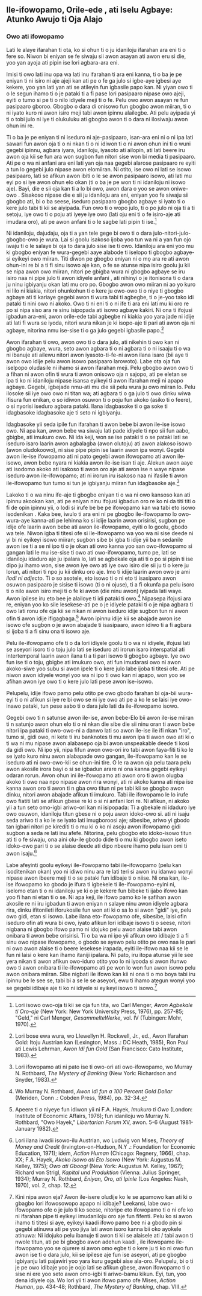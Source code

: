 ## Ile-ifowopamo, Orile-ede , ati Iselu Agbaye: Atunko Awujo  ti  Oja Alajo

### Owo ati ifowopamo

Lati le alaye ifarahan ti ota, ko si ohun ti o ju idaniloju ifarahan ara eni ti o fere so. Niwon bi eniyan se fe siwaju sii awon asayan ati awon eru si die, yoo yan ayoja ati pipin ise lori agbara-ara eni.

Imisi ti owo lati inu opa wa lati inu ifarahan ti ara eni kanna, ti o ba je pe eniyan ti ni isiro ni aje ajeji kan ati pe o fe ga julo si igbe-aye igbesi aye kekere, yoo yan lati yan ati se atileyin fun igbasile papo kan. Ni yiyan owo ti o le segun ihamo ti o je pataki ti a fi pase lori pasipaaro nipase owo ajeji, eyiti o tumo si pe ti o nilo idiyele meji ti o fe. Pelu owo awon asayan re fun pasipaaro gboroo. Gbogbo o dara di onisowo fun gbogbo awon miiran, ti o ni iyato kuro ni awon isiro meji tabi awon ipinnu alailegbe. Ati pelu ayipada yi ti o tobi julo ni iye ti olukuluku ati gbogbo awon ti o dara ni ilosiwaju awon ohun ini re.

Ti o ba je pe eniyan ti ni iseduro ni aje-pasipaaro, isan-ara eni ni o ni ipa lati sawari fun awon oja ti o ni nkan ti o ni idiwon ti o ni awon ohun ini ti o wuni gegebi ipinnu, agbara iyara, idaniloju, iyasoto ati ailopin, ati lati beere iru awon oja kii se fun ara won sugbon fun nitori sise won bi media ti pasipaaro. Ati pe o wa ni anfani ara eni lati yan oja naa gegebi alarose pasipaaro re eyiti a tun lo gegebi julo nipase awon elomiiran. Ni otito, ise owo ni lati se isowo pasipaaro, lati se afikun awon ibiti o le se awon pasipaaro isowo, ati lati mu eyi po si iye awon ohun elo okan (ti o ba je pe won ti ni idaniloju ni isowo aje). Bayi, die e sii oja kan ti a lo bi owo, awon dara o yoo se awon oniwe-owo . Sisakoso nipase die e sii ju idaniloju ara eni, eniyan yoo fe siwaju sii gbogbo ati, bi o ba seese, iseduro pasipaaro gbogbo agbaye si iyato ti o kere julo tabi ti kii se aiyipada. Fun owo ti o wopo julo, ti o po julo ni oja ti a ti setoju, iye owo ti o poju ati iyeye iye owo (lati oju eni ti o fe isiro-aje ati imudara oro), ati pe awon anfani ti o le sagbe lati pipin ti ise.[^1]

Ni idaniloju, dajudaju, oja ti a yan tele gege bi owo ti o dara julo-nitori-julo-gbogbo-owo je wura. Lai si goolu isakoso ijoba yoo tun wa ni a yan fun ojo iwaju ti o le salaye bi oja to dara julo sise ise ti owo. Idaniloju ara eni yoo mu ki gbogbo eniyan fe wura-gegebi aaye alabode ti iselopo ti gbogbo agbaye-si eyikeyi owo miiran. Titi diwon pe gbogbo eniyan ni o mọ ara re ati awon ohun-ini re bi a ti fi sinu isowo aje kan, o fe se atunse nipa isiro goolu ju kii se nipa awon owo miiran, nitori pe gbigba wura ni gbogbo agbaye se iru isiro naa ni pipe julo ti awon idiyele anfani , ati nihinyi o je itonisona ti o dara ju ninu igbiyanju okan lati mu oro po. Gbogbo awon owo miiran ni ao yo kuro ni lilo ni kiakia, nitori ohunkohun ti o kere ju owo-owo ti o niye ti gbogbo agbaye ati ti kariaye gegebi awon ti wura tabi ti agbegbe, ti o je-yoo tako idi pataki ti nini owo ni akoko. Owo ti ni eni ti o ni ife ti ara eni lati mu ki oro re po si nipa siso ara re sinu isipopada ati isowo agbaye kakiri. Ni ona ti ifojusi igbadun ara-eni, awon orile-ede tabi agbegbe ni kiakia yoo yara jade ni idije ati lati fi wura se iyoda, nitori wura nikan je ki isopo-aje ti pari ati awon oja ni agbaye, nitorina nmu ise-sise ti o ga julo gegebi igbasile papo.[^2]

Awon ifarahan ti owo, awon owo ti o dara julo, ati nikehin ti owo kan ni gbogbo agbaye, wura, seto awon agbara ti o ni agbara ti o ni isaaju ti o wa ni ibanuje ati ailewu nitori awon iyasoto-ti-fe-ni awon ilana isaro (bii aye ti awon owo idije pelu awon isowo pasipaaro larowoto). Labe ota oja fun iselpopo oludasile ni ihamo si awon ifarahan meji. Pelu gbogbo awon owo ti a fihan ni awon ofin ti wura ti awon onisowo oja n sajopo, ati pe eletan se ipa ti ko ni idaniloju nipase isansa eyikeyi ti awon ifarahan meji ni apapo agbaye. Gegebi, igbejade nmu-ati mu die sii pelu wura ju owo miiran lo. Pelu ilosoke sii iye owo owo ni titan wa; ati agbara ti o ga julo ti owo dinku wiwa ifisura fun enikan, o so idiwon osuwon ti o poju fun akoko (asiko ti o feere), o si nyorisi iseduro agbara pataki. Ilana idagbasoke ti o ga soke ti idagbasoke idagbasoke aje ti seto ni igbiyanju.

Idagbasoke yii seda ipile fun ifarahan ti awon bebe bi awon ile-ise isowo owo. Ni apa kan, awon bebe wa siwaju lati pade idiyele ti npo sii fun aabo, gbigbe, ati imukuro owo. Ni ida keji, won se ise pataki ti o se pataki lati se iseduro isaro laarin awon agbalagba (awon olutoju) ati awon alakoso isowo (awon oludokoowo), ni sise pipe pipin ise laarin awon ipa wonyi. Gegebi awon ile-ise ifowopamo ati ni pato gegebi awon ifowopamo ati awon ile-isowo, awon bebe nyara ni kiakia awon ile-ise  isan ti aje. Alekun awon aaye ati isodomo akoko ati isakoso ti awon oro aje ati awon ise n waye nipase iseduro awon ile-ifowopamo; ati ni irorun iru isakoso naa ni ifasile ti awon ile-ifowopamo tun tumo si tun je igbiyanju miiran fun idagbasoke aje.[^3]

Lakoko ti o wa ninu ife-aje ti gbogbo eniyan ti o wa ni owo kansoso kan ati ipinnu akookan kan, ati pe eniyan ninu ifojusi igbadun oro re ko ni da titi titi o fi de opin ipinnu yii, o lodi si irufe be be pe ifowopamo kan wa tabi eto isowo isodenikan . Kaka bee, iwulo ti ara eni ni pe gbogbo ile-ifowopamo lo owo-wura-aye kanna-ati pe lehinna ko si idije laarin awon orisirisi, sugbon pe idije ofe laarin awon bebe ati awon ile-ifowopamo, eyiti o lo goolu, gbodo wa tele. Niwon igba ti titesi ofe si ile-ifowopamo wa yoo wa ni sise deede ni yi bi ni eyikeyi isowo miiran; sugbon sibe bi igba ti idije yii ba n sedanile awon ise ti a se ni ipo ti o je okan ati owo kanna yoo san owo-ifowopamo si gangan lati le mu ise-sise ti owo ati owo-ifowopamo, tumo pe, lati se idaniloju idaduro aje ju ipalara lo, lati se agbekale oja ati ti o po si pipin ti ise dipo ju ihamo won, sise awon iye owo ati iye owo isiro die sii ju ti o kere ju lorun, ati nitori ti npo ju kii dinku  oro aje. Imo ti idije laarin awon owo je ami *ilodi ni adjecto*. Ti o so asotele, eto isowo ti o ni eto ti isasiparo awon osuwon pasipaaro je sisise ti isowo (ti o ni ojuse), ti a fi okunfa pa pelu isoro ti o nilo awon isiro meji ti o fe ki awon (die ninu awon) iyipada lati waye. Awon ipilese iru eto bee je alailoye ti idi pataki ti owo.[^4] Nipasepa ifojusi ara re, eniyan yoo ko sile lesekese-ati pe o je idiyele pataki ti o je nipa agbara ti owo lati ronu ofe oja kii se nikan ni awon iseduro idije sugbon tun ni awon ofin ti awon idije ifigagbaga.[^5] Awon ipinnu idije kii se abajade awon ise isowo ofe sugbọn o je awon abajade ti isasipaaro, awon idiwo ti a fi agbara si ijoba ti a fi sinu ona ti isowo aje.

Pelu ile-ifowopamo ofe ti o da lori idiyele goolu ti o wa ni idiyele, ifojusi lati se aseyori isoro ti o toju julo lati se iseduro ati irorun isaro interspatial ati intertemporal laarin awon ilana ti a ti pari isowo ti gbogbo agbaye. Iye owo fun ise ti o toju, gbigbe ati imukuro owo, ati fun imudarasi owo ni awon akoko-siwe yoo subu si awon ipele ti o kere julo labe ijoba ti titesi ofe. Ati pe niwon awon idiyele wonyi yoo wa ni ipo ti owo kan ni apapo, won yoo se afihan awon iye owo ti o kere julo lati pese awon ise-isowo.

Pelupelu, idije ifowo pamo pelu otito pe owo gbodo farahan bi oja-bii wura-eyi ti o ni afikun si iye re bi owo se ni iye owo ati pe a ko le se laisi iye owo-inawo pataki, tun pese aabo ti o dara julo lati da ile-ifowopamo isowo.

Gegebi owo ti n satunse awon ile-ise, awon bebe-Elo bii awon ile-ise miiran ti n satunjo awon ohun elo ti o ni nkan die sibe die sii ninu oran ti awon bebe nitori ipa pataki ti owo-owo-ni a danwo lati so awon ile-ise ile ifi nkan "iro", tumo si, gidi owo, ni kete ti iru banknotes ti mu awon ipa ti awon owo ati ki o ti wa ni mu nipase awon alabasepo oja bi awon unspeakable deede ti kosi da gidi owo. Ni ipo yii, nipa fifun awon owo-ori iro tabi awon faya-fiti ti ko le se iyato kuro ninu awon alabapade owo gangan, ile-ifowopamo kan le se iseduro ati ni owo-owo-kii se ohun-ini tire. O le ra awon oja pelu taara pelu awon akosile irora bayi o si se igbadun arare ni ona kanna gegebi eyikeyi odaran rorun. Awon ohun ini ile-ifowopamo ati awon oro ti awon olugba akoko ti owo naa npo nipase awon rira wonyi, ati ni akoko kanna ati nipa ise kanna awon oro ti awon ti n gba owo titun ni pe tabi kii se gbogbo awon dinku, nitori awon abajade afikun ti imukuro. Tabi ile ifowopamo le lo irufe owo fiatiti lati se afikun gbese re ki o si ni anfani lori re. Ni afikun, ni akoko yii a tun seto omo-igbi ariwo-ori kan ni isipopada: Ti a gbekale ni idaduro iye owo osuwon, idaniloju titun gbese ni o poju awon idoko-owo si. ati ni isaju seda ariwo ti a ko le se iyato lati imugboroosi aje; sibesibe, ariwo yi gbodo tan igbari nitori pe kirediti ti o mu ki o ko ni asoju awon ifowopamo gidi sugbon a seda re lati inu afefe. Nitorina, pelu gbogbo eto idoko-isowo titun ati ti o fe siwaju, ona aini olu-ile gbodo dide ti o mu ki gbogbo awon iseto idoko-owo pari ti o se alaise deede ati dipo nbeere ihamo pelu isan omi ti awon isaju.[^7]

Labe afeyinti goolu eyikeyi ile-ifowopamo tabi ile-ifowopamo (pelu kan isoditenikan okan) yoo ni idiwo ninu ara re lati teri si awon iru idanwo wonyi nipase awon ibeere meji ti o se pataki fun idibaje ti o niise. Ni ona kan, ile-ise ifowopamo ko gbodo je ifura ti igbekele ti ile-ifowopamo-eyini ni, iselomo etan ti o ni idaniloju ye ki o je kekere fun bibeke ti ijabo ifowo kan yoo fi han ni etan ti o se. Ni apa keji, ile ifowo pamo ko le ṣafihan awon akosile re ni iru igbadun ti awon eniyan n salaye ninu awon idiyele agbara rira, dinku ifitonileti iforukosile fun won ati ki o sa lo si awon "gidi" iye, pelu owo gidi, etan si isowo. Labe ilana eto-ifowopamo ofe, sibesibe, laisi ofin iseduro ofin ati wura bi owo, iyato afikun lori idibaje isowo ti o seese, nitori nigbana ni gbogbo ifowo pamo ni idojuko pelu awon alaise tabi awon onibara ti awon bebe orisirisi. Ti o ba wa ni ipo yii afikun owo idibaje ti a fi sinu owo nipase ifowopamo, o gbodo se ayewo pelu otito pe owo naa le pari ni owo awon alaise ti o beere lesekese irapada, eyiti ile-ifowo naa kii se le fun ni laisi o kere kan ihamo itaniji ipalara. Ni pato, iru itopa atunse yii le see yera nikan ti awon afikun owo-iduro otito yoo lo ni iyooda si awon ifunwo owo ti awon onibara ti ile-ifowopamo ati pe won lo won fun awon isowo pelu awon onibara miiran. Sibe nigbati ile ifowo kan kii ni ona ti o mo boya tabi iru ipinnu be  le see se, tabi bi a se le se aseyori, ewu ti ihamo ategun wonyi yoo se gegebi idibaje aje ti ko ni idiyele si eyikeyi isowo ti isowo.[^8]

[^1]: Lori isowo owo-oja ti kii se oja fun tita, wo Carl Menger, *Awon Agbekale ti Oro-aje* (New York: New York University Press, 1976), pp. 257-85; "Geld," ni Carl Menger, *GesammelteWerke*, vol. IV (Tubingen: Mohr, 1970).

[^2]: Lori bose ewa wura, wo Llewellyn H. Rockwell, Jr., ed., Awon Ifarahan Gold: Itoju Austrian kan (Lexington, Mass .: DC Heath, 1985), Ron Paul ati Lewis Lehrman, *Awon Idi fun Gold* (San Francisco: Cato Institute, 1983).

[^3]: Lori ifowopamo ati ni pato ise ti owo-ori ati owo-ifowopamo, wo Murray N. Rothbard, *The Mystery of Banking* (New York: Richardson and Snyder, 1983).

[^4]: Wo Murray N. Rothbard, *Awon Idi fun a 100 Percent Gold Dollar* (Meriden, Conn .: Cobden Press, 1984), pp. 32-34.

[^5]: Apeere ti o niyeye fun idiwon yii ni F.A. Hayek, *Imukuro ti Owo* (London: Institute of Economic Affairs, 1976); fun idaniloju wo Murray N. Rothbard, "Owo Hayek," *Libertarian Forum* XV, awon. 5-6 (August 1981-January 1982).

[^6]: Lori ilana isowo, wo Rothbard, *The Mystery of Banking*, chap. IV; Elgin Groseclose, *Owo: Idarudapo Eda eniyan* (Norman: University of Oklahoma Press, 1934), pp. 178 ati 273.

[^7]: Lori ilana iwadii isowo-ilu Austrian, wo Ludwig von Mises, *Theory of Money and Credit* (lrvington-on-Hudson, N.Y .: Foundation for Economic Education, 1971); idem, *Action Human* (Chicago: Regnery, 1966), chap. XX; F.A. Hayek, *Akoko Isowo ati Eto Isowo* (New York: Augustus M. Kelley, 1975); *Owo ati Gboogi* (New York: Augustus M. Kelley, 1967); Richard von Strigl, *Kapital und Produktion* (Vienna: Julius Springer, 1934); Murray N. Rothbard, *Eniyan, Oro, ati Ipinle* (Los Angeles: Nash, 1970), vol. 2, chap. 12.

[^8]: Kini nipa awon eja? Awon ile-isere oludije ko le se apamowo kan ati ki o gbagbo lori ifowosowopo apapo ni idibaje? Leekansi, labe owo-ifowopamo ofe o je julo ti ko seese, nitoripe eto ifowopamo ti o ni ofe ko ni ifarahan pipe ti eyikeyi imudaniloju oro aje fun fifenti. Pelu ko si awon ihamo ti titesi si aye, eyikeyi kaadi ifowo pamo bee ni a gbodo pin si gegebi atinuwa ati pe yoo jiya lati awon isoro kanna bii oko ayokele atinuwa: Ni idojuko pelu ibanuje ti awon ti kii se alaisele ati / tabi awon ti nwole titun, ati pe bi gbogbo awon adehun kaadi , ile ifowopamo ile-ifowopamo yoo se ojurere si awon omo egbe ti o kere ju ti ko ni owo fun awon ise ti o dara julo, kii se ipilese aje fun ise aseyori, ati pe gbogbo igbiyanju lati pajawiri yoo yara kuru gegebi aise ala-oro. Pelupelu, bi o ti je pe owo idibaje yoo je oojo lati se afikun gbese, awon ifowopamo ti o sise ni ere yoo seto awon omo-igbi ti ariwo-bamu kikun. Eyi, tun, yoo dena idiyele oja. Wo lori yii ti awon ifowo pamo ofe Mises, *Action Human*, pp. 434-48; Rothbard, *The Mystery of Banking*, chap. VIII.
